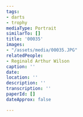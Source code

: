 ```yaml
---
tags:
- darts
- trophy
mediaType: Portrait
similarTo: []
title: '00035'
images:
- "/assets/media/00035.JPG"
relatedPeople:
- Reginald Arthur Wilson
caption: ''
date: 
location: ''
description: ''
transcription: ''
paperId: []
dateApprox: false

---
```

